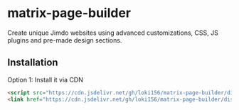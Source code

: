 # matrix-page-builder
Create unique Jimdo websites using advanced customizations, CSS, JS plugins and pre-made design sections.
## Installation
Option 1: Install it via CDN

```html
<script src="https://cdn.jsdelivr.net/gh/loki156/matrix-page-builder/dist/matrix-builder.min.js" async="true" type="text/javascript"></script>
<link href="https://cdn.jsdelivr.net/gh/loki156/matrix-page-builder/dist/matrix-builder.min.css" rel="stylesheet" type="text/css" />

